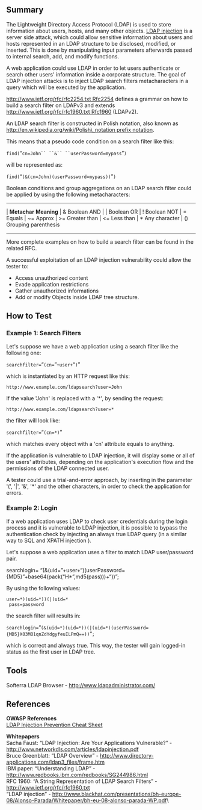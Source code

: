 Summary
-------

The Lightweight Directory Access Protocol (LDAP) is used to store information about users, hosts, and many other objects. [LDAP injection](LDAP_injection "wikilink") is a server side attack, which could allow sensitive information about users and hosts represented in an LDAP structure to be disclosed, modified, or inserted. This is done by manipulating input parameters afterwards passed to internal search, add, and modify functions.

A web application could use LDAP in order to let users authenticate or search other users' information inside a corporate structure. The goal of LDAP injection attacks is to inject LDAP search filters metacharacters in a query which will be executed by the application.

[http://www.ietf.org/rfc/rfc2254.txt Rfc2254](http://www.ietf.org/rfc/rfc2254.txt_Rfc2254 "wikilink") defines a grammar on how to build a search filter on LDAPv3 and extends [http://www.ietf.org/rfc/rfc1960.txt Rfc1960](http://www.ietf.org/rfc/rfc1960.txt_Rfc1960 "wikilink") (LDAPv2).

An LDAP search filter is constructed in Polish notation, also known as [http://en.wikipedia.org/wiki/Polish\_notation prefix notation](http://en.wikipedia.org/wiki/Polish_notation_prefix_notation "wikilink").

This means that a pseudo code condition on a search filter like this:

`find(`“`cn=John`` ``&`` ``userPassword=mypass`”`)`

will be represented as:

`find(`“`(&(cn=John)(userPassword=mypass))`”`)`

Boolean conditions and group aggregations on an LDAP search filter could be applied by using the following metacharacters:

  ---------------- ----------------------
  | **Metachar**   **Meaning**
  | &              Boolean AND
  | |              Boolean OR
  | !              Boolean NOT
  | =              Equals
  | \~=            Approx
  | &gt;=          Greater than
  | &lt;=          Less than
  | \*             Any character
  | ()             Grouping parenthesis
  ---------------- ----------------------

More complete examples on how to build a search filter can be found in the related RFC.

A successful exploitation of an LDAP injection vulnerability could allow the tester to:

-   Access unauthorized content
-   Evade application restrictions
-   Gather unauthorized informations
-   Add or modify Objects inside LDAP tree structure.

How to Test
-----------

### Example 1: Search Filters

Let's suppose we have a web application using a search filter like the following one:

`searchfilter=`“`(cn=`”`+user+`“`)`”

which is instantiated by an HTTP request like this:

`http://www.example.com/ldapsearch?user=John`

If the value 'John' is replaced with a '\*', by sending the request:

`http://www.example.com/ldapsearch?user=*`

the filter will look like:

`searchfilter=`“`(cn=*)`”

which matches every object with a 'cn' attribute equals to anything.

If the application is vulnerable to LDAP injection, it will display some or all of the users' attributes, depending on the application's execution flow and the permissions of the LDAP connected user.

A tester could use a trial-and-error approach, by inserting in the parameter '(', '|', '&', '\*' and the other characters, in order to check the application for errors.

### Example 2: Login

If a web application uses LDAP to check user credentials during the login process and it is vulnerable to LDAP injection, it is possible to bypass the authentication check by injecting an always true LDAP query (in a similar way to SQL and XPATH injection ).

Let's suppose a web application uses a filter to match LDAP user/password pair.

searchlogin= “(&(uid=”+user+“)(userPassword={MD5}”+base64(pack(“H\*”,md5(pass)))+“))”;

By using the following values:

`user=*)(uid=*))(|(uid=*`\
` pass=password`

the search filter will results in:

`searchlogin=`“`(&(uid=*)(uid=*))(|(uid=*)(userPassword={MD5}X03MO1qnZdYdgyfeuILPmQ==))`”`;`

which is correct and always true. This way, the tester will gain logged-in status as the first user in LDAP tree.

Tools
-----

Softerra LDAP Browser - <http://www.ldapadministrator.com/>

References
----------

**OWASP References**\
[LDAP Injection Prevention Cheat Sheet](LDAP_Injection_Prevention_Cheat_Sheet "wikilink")

**Whitepapers**\
Sacha Faust: “LDAP Injection: Are Your Applications Vulnerable?” - <http://www.networkdls.com/articles/ldapinjection.pdf>\
Bruce Greenblatt: “LDAP Overview” - <http://www.directory-applications.com/ldap3_files/frame.htm>\
IBM paper: “Understanding LDAP” - <http://www.redbooks.ibm.com/redbooks/SG244986.html>\
RFC 1960: “A String Representation of LDAP Search Filters” - <http://www.ietf.org/rfc/rfc1960.txt>\
“LDAP injection” - <http://www.blackhat.com/presentations/bh-europe-08/Alonso-Parada/Whitepaper/bh-eu-08-alonso-parada-WP.pdf>\

